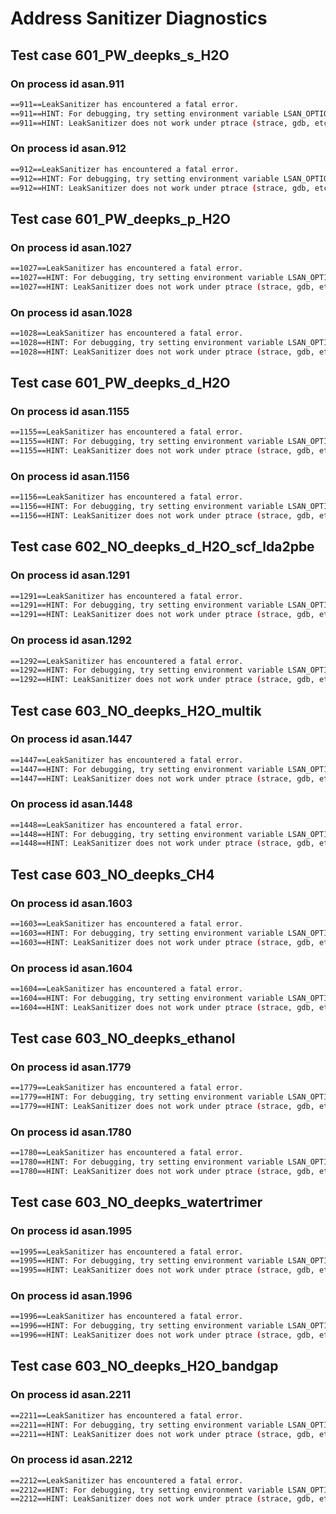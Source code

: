 # Address Sanitizer Diagnostics

## Test case 601_PW_deepks_s_H2O

### On process id asan.911

```bash
==911==LeakSanitizer has encountered a fatal error.
==911==HINT: For debugging, try setting environment variable LSAN_OPTIONS=verbosity=1:log_threads=1
==911==HINT: LeakSanitizer does not work under ptrace (strace, gdb, etc)
```

### On process id asan.912

```bash
==912==LeakSanitizer has encountered a fatal error.
==912==HINT: For debugging, try setting environment variable LSAN_OPTIONS=verbosity=1:log_threads=1
==912==HINT: LeakSanitizer does not work under ptrace (strace, gdb, etc)
```

## Test case 601_PW_deepks_p_H2O

### On process id asan.1027

```bash
==1027==LeakSanitizer has encountered a fatal error.
==1027==HINT: For debugging, try setting environment variable LSAN_OPTIONS=verbosity=1:log_threads=1
==1027==HINT: LeakSanitizer does not work under ptrace (strace, gdb, etc)
```

### On process id asan.1028

```bash
==1028==LeakSanitizer has encountered a fatal error.
==1028==HINT: For debugging, try setting environment variable LSAN_OPTIONS=verbosity=1:log_threads=1
==1028==HINT: LeakSanitizer does not work under ptrace (strace, gdb, etc)
```

## Test case 601_PW_deepks_d_H2O

### On process id asan.1155

```bash
==1155==LeakSanitizer has encountered a fatal error.
==1155==HINT: For debugging, try setting environment variable LSAN_OPTIONS=verbosity=1:log_threads=1
==1155==HINT: LeakSanitizer does not work under ptrace (strace, gdb, etc)
```

### On process id asan.1156

```bash
==1156==LeakSanitizer has encountered a fatal error.
==1156==HINT: For debugging, try setting environment variable LSAN_OPTIONS=verbosity=1:log_threads=1
==1156==HINT: LeakSanitizer does not work under ptrace (strace, gdb, etc)
```

## Test case 602_NO_deepks_d_H2O_scf_lda2pbe

### On process id asan.1291

```bash
==1291==LeakSanitizer has encountered a fatal error.
==1291==HINT: For debugging, try setting environment variable LSAN_OPTIONS=verbosity=1:log_threads=1
==1291==HINT: LeakSanitizer does not work under ptrace (strace, gdb, etc)
```

### On process id asan.1292

```bash
==1292==LeakSanitizer has encountered a fatal error.
==1292==HINT: For debugging, try setting environment variable LSAN_OPTIONS=verbosity=1:log_threads=1
==1292==HINT: LeakSanitizer does not work under ptrace (strace, gdb, etc)
```

## Test case 603_NO_deepks_H2O_multik

### On process id asan.1447

```bash
==1447==LeakSanitizer has encountered a fatal error.
==1447==HINT: For debugging, try setting environment variable LSAN_OPTIONS=verbosity=1:log_threads=1
==1447==HINT: LeakSanitizer does not work under ptrace (strace, gdb, etc)
```

### On process id asan.1448

```bash
==1448==LeakSanitizer has encountered a fatal error.
==1448==HINT: For debugging, try setting environment variable LSAN_OPTIONS=verbosity=1:log_threads=1
==1448==HINT: LeakSanitizer does not work under ptrace (strace, gdb, etc)
```

## Test case 603_NO_deepks_CH4

### On process id asan.1603

```bash
==1603==LeakSanitizer has encountered a fatal error.
==1603==HINT: For debugging, try setting environment variable LSAN_OPTIONS=verbosity=1:log_threads=1
==1603==HINT: LeakSanitizer does not work under ptrace (strace, gdb, etc)
```

### On process id asan.1604

```bash
==1604==LeakSanitizer has encountered a fatal error.
==1604==HINT: For debugging, try setting environment variable LSAN_OPTIONS=verbosity=1:log_threads=1
==1604==HINT: LeakSanitizer does not work under ptrace (strace, gdb, etc)
```

## Test case 603_NO_deepks_ethanol

### On process id asan.1779

```bash
==1779==LeakSanitizer has encountered a fatal error.
==1779==HINT: For debugging, try setting environment variable LSAN_OPTIONS=verbosity=1:log_threads=1
==1779==HINT: LeakSanitizer does not work under ptrace (strace, gdb, etc)
```

### On process id asan.1780

```bash
==1780==LeakSanitizer has encountered a fatal error.
==1780==HINT: For debugging, try setting environment variable LSAN_OPTIONS=verbosity=1:log_threads=1
==1780==HINT: LeakSanitizer does not work under ptrace (strace, gdb, etc)
```

## Test case 603_NO_deepks_watertrimer

### On process id asan.1995

```bash
==1995==LeakSanitizer has encountered a fatal error.
==1995==HINT: For debugging, try setting environment variable LSAN_OPTIONS=verbosity=1:log_threads=1
==1995==HINT: LeakSanitizer does not work under ptrace (strace, gdb, etc)
```

### On process id asan.1996

```bash
==1996==LeakSanitizer has encountered a fatal error.
==1996==HINT: For debugging, try setting environment variable LSAN_OPTIONS=verbosity=1:log_threads=1
==1996==HINT: LeakSanitizer does not work under ptrace (strace, gdb, etc)
```

## Test case 603_NO_deepks_H2O_bandgap

### On process id asan.2211

```bash
==2211==LeakSanitizer has encountered a fatal error.
==2211==HINT: For debugging, try setting environment variable LSAN_OPTIONS=verbosity=1:log_threads=1
==2211==HINT: LeakSanitizer does not work under ptrace (strace, gdb, etc)
```

### On process id asan.2212

```bash
==2212==LeakSanitizer has encountered a fatal error.
==2212==HINT: For debugging, try setting environment variable LSAN_OPTIONS=verbosity=1:log_threads=1
==2212==HINT: LeakSanitizer does not work under ptrace (strace, gdb, etc)
```

